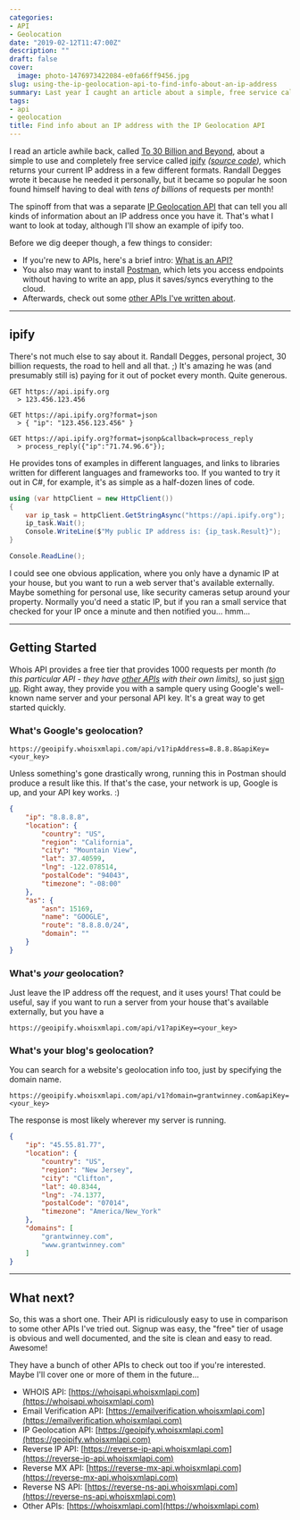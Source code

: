```yaml
---
categories:
- API
- Geolocation
date: "2019-02-12T11:47:00Z"
description: ""
draft: false
cover:
  image: photo-1476973422084-e0fa66ff9456.jpg
slug: using-the-ip-geolocation-api-to-find-info-about-an-ip-address
summary: Last year I caught an article about a simple, free service called ipify that returns your IP address. It became so popular the author soon found himself dealing with billions of requests per month! Here's a look at that API and the IP Geolocation API that it spawned.
tags:
- api
- geolocation
title: Find info about an IP address with the IP Geolocation API
---
```

I read an article awhile back, called [To 30 Billion and Beyond](https://dev.to/rdegges/to-30-billion-and-beyond-3f94), about a simple to use and completely free service called [ipify](https://www.ipify.org/) _(_[_source code_](https://github.com/rdegges/ipify-api)_),_ which returns your current IP address in a few different formats. Randall Degges wrote it because he needed it personally, but it became so popular he soon found himself having to deal with _tens of billions_ of requests per month!

The spinoff from that was a separate [IP Geolocation API](https://geoipify.whoisxmlapi.com/) that can tell you all kinds of information about an IP address once you have it. That's what I want to look at today, although I'll show an example of ipify too.

Before we dig deeper though, a few things to consider:

- If you're new to APIs, here's a brief intro: [What is an API?](https://grantwinney.com/what-is-an-api/)
- You also may want to install [Postman](https://www.getpostman.com/), which lets you access endpoints without having to write an app, plus it saves/syncs everything to the cloud.
- Afterwards, check out some [other APIs I've written about](https://grantwinney.com/tags/api/).

---

## ipify

There's not much else to say about it. Randall Degges, personal project, 30 billion requests, the road to hell and all that. ;) It's amazing he was (and presumably still is) paying for it out of pocket every month. Quite generous.

```none
GET https://api.ipify.org
  > 123.456.123.456

GET https://api.ipify.org?format=json
  > { "ip": "123.456.123.456" }

GET https://api.ipify.org?format=jsonp&callback=process_reply  
  > process_reply({"ip":"71.74.96.6"});
```

He provides tons of examples in different languages, and links to libraries written for different languages and frameworks too. If you wanted to try it out in C#, for example, it's as simple as a half-dozen lines of code.

```csharp
using (var httpClient = new HttpClient())
{
    var ip_task = httpClient.GetStringAsync("https://api.ipify.org");
    ip_task.Wait();
    Console.WriteLine($"My public IP address is: {ip_task.Result}");
}

Console.ReadLine();
```

I could see one obvious application, where you only have a dynamic IP at your house, but you want to run a web server that's available externally. Maybe something for personal use, like security cameras setup around your property. Normally you'd need a static IP, but if you ran a small service that checked for your IP once a minute and then notified you... hmm...

---

## Getting Started

Whois API provides a free tier that provides 1000 requests per month _(to this particular API - they have_ [_other APIs_](https://user.whoisxmlapi.com/products) _with their own limits),_ so just [sign up](https://geoipify.whoisxmlapi.com/signup). Right away, they provide you with a sample query using Google's well-known name server and your personal API key. It's a great way to get started quickly.

### What's Google's geolocation?

```
https://geoipify.whoisxmlapi.com/api/v1?ipAddress=8.8.8.8&apiKey=<your_key>
```

Unless something's gone drastically wrong, running this in Postman should produce a result like this. If that's the case, your network is up, Google is up, and your API key works. :)

```json
{
    "ip": "8.8.8.8",
    "location": {
        "country": "US",
        "region": "California",
        "city": "Mountain View",
        "lat": 37.40599,
        "lng": -122.078514,
        "postalCode": "94043",
        "timezone": "-08:00"
    },
    "as": {
        "asn": 15169,
        "name": "GOOGLE",
        "route": "8.8.8.0/24",
        "domain": ""
    }
}
```

### What's _your_ geolocation?

Just leave the IP address off the request, and it uses yours! That could be useful, say if you want to run a server from your house that's available externally, but you have a

```none
https://geoipify.whoisxmlapi.com/api/v1?apiKey=<your_key>
```

### What's your blog's geolocation?

You can search for a website's geolocation info too, just by specifying the domain name.

```none
https://geoipify.whoisxmlapi.com/api/v1?domain=grantwinney.com&apiKey=<your_key>
```

The response is most likely wherever my server is running.

```json
{
    "ip": "45.55.81.77",
    "location": {
        "country": "US",
        "region": "New Jersey",
        "city": "Clifton",
        "lat": 40.8344,
        "lng": -74.1377,
        "postalCode": "07014",
        "timezone": "America/New_York"
    },
    "domains": [
        "grantwinney.com",
        "www.grantwinney.com"
    ]
}
```

---

## What next?

So, this was a short one. Their API is ridiculously easy to use in comparison to some other APIs I've tried out. Signup was easy, the "free" tier of usage is obvious and well documented, and the site is clean and easy to read. Awesome!

They have a bunch of other APIs to check out too if you're interested. Maybe I'll cover one or more of them in the future...

- WHOIS API: [https://whoisapi.whoisxmlapi.com](https://whoisapi.whoisxmlapi.com)
- Email Verification API: [https://emailverification.whoisxmlapi.com](https://emailverification.whoisxmlapi.com)
- IP Geolocation API: [https://geoipify.whoisxmlapi.com](https://geoipify.whoisxmlapi.com)
- Reverse IP API: [https://reverse-ip-api.whoisxmlapi.com](https://reverse-ip-api.whoisxmlapi.com)
- Reverse MX API: [https://reverse-mx-api.whoisxmlapi.com](https://reverse-mx-api.whoisxmlapi.com)
- Reverse NS API: [https://reverse-ns-api.whoisxmlapi.com](https://reverse-ns-api.whoisxmlapi.com)
- Other APIs: [https://whoisxmlapi.com](https://whoisxmlapi.com)
